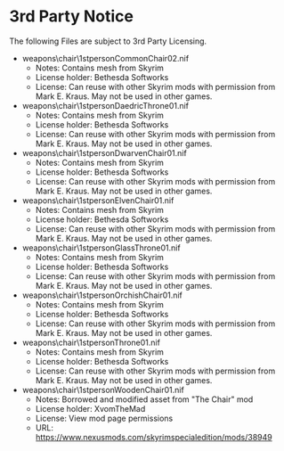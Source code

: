 # 3rd Party Notice

The following Files are subject to 3rd Party Licensing.

* weapons\chair\1stpersonCommonChair02.nif
  * Notes: Contains mesh from Skyrim
  * License holder: Bethesda Softworks
  * License: Can reuse with other Skyrim mods with permission from Mark E. Kraus. May not be used in other games.
* weapons\chair\1stpersonDaedricThrone01.nif
  * Notes: Contains mesh from Skyrim
  * License holder: Bethesda Softworks
  * License: Can reuse with other Skyrim mods with permission from Mark E. Kraus. May not be used in other games.
* weapons\chair\1stpersonDwarvenChair01.nif
  * Notes: Contains mesh from Skyrim
  * License holder: Bethesda Softworks
  * License: Can reuse with other Skyrim mods with permission from Mark E. Kraus. May not be used in other games.
* weapons\chair\1stpersonElvenChair01.nif
  * Notes: Contains mesh from Skyrim
  * License holder: Bethesda Softworks
  * License: Can reuse with other Skyrim mods with permission from Mark E. Kraus. May not be used in other games.
* weapons\chair\1stpersonGlassThrone01.nif
  * Notes: Contains mesh from Skyrim
  * License holder: Bethesda Softworks
  * License: Can reuse with other Skyrim mods with permission from Mark E. Kraus. May not be used in other games.
* weapons\chair\1stpersonOrchishChair01.nif
  * Notes: Contains mesh from Skyrim
  * License holder: Bethesda Softworks
  * License: Can reuse with other Skyrim mods with permission from Mark E. Kraus. May not be used in other games.
* weapons\chair\1stpersonThrone01.nif
  * Notes: Contains mesh from Skyrim
  * License holder: Bethesda Softworks
  * License: Can reuse with other Skyrim mods with permission from Mark E. Kraus. May not be used in other games.
* weapons\chair\1stpersonWoodenChair01.nif
  * Notes: Borrowed and modified asset from "The Chair" mod
  * License holder: XvomTheMad
  * License: View mod page permissions
  * URL: https://www.nexusmods.com/skyrimspecialedition/mods/38949